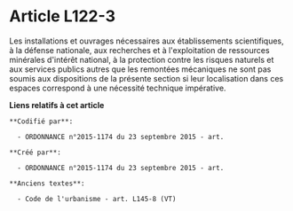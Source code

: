 # Article L122-3

Les installations et ouvrages nécessaires aux établissements scientifiques, à la défense nationale, aux recherches et à
l'exploitation de ressources minérales d'intérêt national, à la protection contre les risques naturels et aux services
publics autres que les remontées mécaniques ne sont pas soumis aux dispositions de la présente section si leur localisation
dans ces espaces correspond à une nécessité technique impérative.

**Liens relatifs à cet article**

	**Codifié par**:

	  - ORDONNANCE n°2015-1174 du 23 septembre 2015 - art.

	**Créé par**:

	  - ORDONNANCE n°2015-1174 du 23 septembre 2015 - art.

	**Anciens textes**:

	  - Code de l'urbanisme - art. L145-8 (VT)
